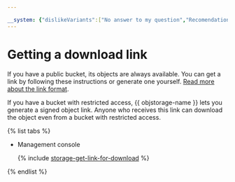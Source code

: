 ```yaml
---

__system: {"dislikeVariants":["No answer to my question","Recomendations didn't help","The content doesn't match title","Other"]}
---
```

# Getting a download link

If you have a public bucket, its objects are always available. You can get a link by following these instructions or generate one yourself. [Read more about the link format](../../concepts/object.md#object-url).

If you have a bucket with restricted access, {{ objstorage-name }} lets you generate a signed object link. Anyone who receives this link can download the object even from a bucket with restricted access.

{% list tabs %}

- Management console

  {% include [storage-get-link-for-download](../../_includes_service/storage-get-link-for-download.md) %}

{% endlist %}

